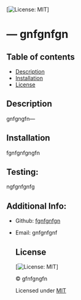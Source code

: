 
  [![License: MIT](https://img.shields.io/badge/License-MIT-yellow.svg)]
  # &mdash; gnfgnfgn

  ## Table of contents
  - [Description](#Descrition)
  - [Installation](#Installation)
  - [License](#License)

  ## Description
  gnfgngfn&mdash;

  ## Installation
  fgnfgnfgngfn

  ## Testing:
  ngfgnfgnfg

  ## Additional Info:
  - Github: [fgnfgnfgn](https://github.com/fgnfgnfgn)
  - Email: gnfgnfgnf

  


    ## License
    
    [![License: MIT](https://img.shields.io/badge/License-MIT-yellow.svg)]
  
    &copy; gfnfgngfn
    
    Licensed under [MIT](./license)